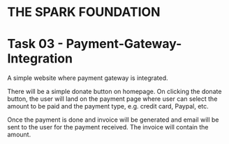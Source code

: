 # THE SPARK FOUNDATION
# Task 03 - Payment-Gateway-Integration
A simple website where payment gateway is integrated.

There will be a simple donate button on homepage. 
On clicking the donate button, the user will land on the payment page where user can select the amount to be paid and the payment type, e.g. credit card, Paypal, etc.

Once the payment is done and invoice will be generated and email will be sent to the user for the payment received. The invoice will contain the amount.
